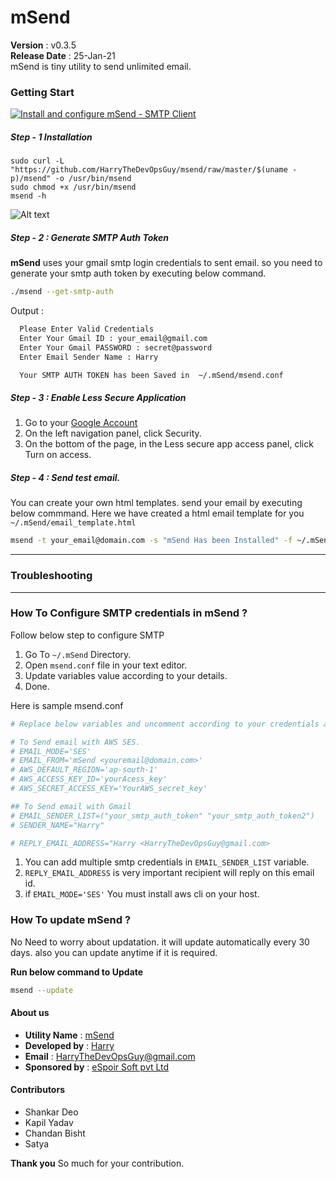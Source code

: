 # mSend
 **Version**        : v0.3.5 <br>
 **Release Date**   : 25-Jan-21 <br>
mSend is tiny utility to send unlimited email.


### Getting Start

[![Install and configure mSend - SMTP Client](http://img.youtube.com/vi/Xj3pN_fiP5s/0.jpg)](http://www.youtube.com/watch?v=Xj3pN_fiP5s "Install and configure mSend - SMTP Client")

##### Step - 1 Installation
```
sudo curl -L "https://github.com/HarryTheDevOpsGuy/msend/raw/master/$(uname -p)/msend" -o /usr/bin/msend
sudo chmod +x /usr/bin/msend
msend -h
```

![Alt text](https://2.bp.blogspot.com/-lxEU7HEk0PA/XHE_dAaGTiI/AAAAAAAAAaY/ZXtQrhu_Ksw4WGLbOzS1feORpRz6NiCMACLcBGAs/s1600/msend_help.png)


##### Step - 2 : Generate SMTP Auth Token
 **mSend** uses your gmail smtp login credentials to sent email. so you need to generate your smtp auth token by executing below command.

 ```bash
 ./msend --get-smtp-auth
 ```
 Output :
 ```bash
   Please Enter Valid Credentials  
   Enter Your Gmail ID : your_email@gmail.com
   Enter Your Gmail PASSWORD : secret@password
   Enter Email Sender Name : Harry

   Your SMTP AUTH TOKEN has been Saved in  ~/.mSend/msend.conf
 ```

##### Step - 3 : Enable Less Secure Application

1. Go to your [Google Account](https://myaccount.google.com/)
2. On the left navigation panel, click Security.
3. On the bottom of the page, in the Less secure app access panel, click Turn on access.

##### Step - 4 : Send test email.
You can create your own html templates. send your email by executing below commmand. Here we have created a html email template for you `~/.mSend/email_template.html`

```bash
msend -t your_email@domain.com -s "mSend Has been Installed" -f ~/.mSend/email_template.html -a /var/log/nginx/error.log
```

---
### Troubleshooting  
---

### How To Configure SMTP credentials in mSend ?

 Follow below step to configure SMTP
1. Go To `~/.mSend` Directory.
2. Open `msend.conf` file in your text editor.
3. Update variables value according to your details.
4. Done.

Here is sample msend.conf
```bash
# Replace below variables and uncomment according to your credentials and details.

# To Send email with AWS SES.
# EMAIL_MODE='SES'
# EMAIL_FROM='mSend <youremail@domain.com>'
# AWS_DEFAULT_REGION='ap-south-1'
# AWS_ACCESS_KEY_ID='yourAcess_key'
# AWS_SECRET_ACCESS_KEY='YourAWS_secret_key'

## To Send email with Gmail
# EMAIL_SENDER_LIST=("your_smtp_auth_token" "your_smtp_auth_token2")
# SENDER_NAME="Harry"

# REPLY_EMAIL_ADDRESS="Harry <HarryTheDevOpsGuy@gmail.com>

```
1. You can add multiple smtp credentials in `EMAIL_SENDER_LIST` variable.
2. `REPLY_EMAIL_ADDRESS` is very important recipient will reply on this email id.
3. if `EMAIL_MODE='SES'` You must install aws cli on your host.



### How To update mSend ?
 No Need to worry about updatation. it will update automatically every 30 days. also you can update anytime if it is required.

  **Run below command to Update**
  ```bash
  msend --update
  ```

#### About us
* **Utility Name** : [mSend](https://github.com/harry41/mSend)
* **Developed by** : [Harry](https://harrythedevopsguy.github.io)
* **Email** : HarryTheDevOpsGuy@gmail.com
* **Sponsored by** : [eSpoir Soft pvt Ltd](http://espoirsoft.com)

#### Contributors
  - Shankar Deo
  - Kapil Yadav
  - Chandan Bisht
  - Satya

**Thank you** So much for your contribution.

